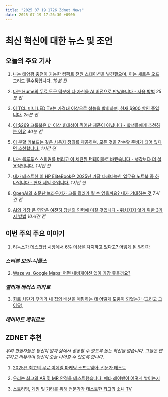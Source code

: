 ```yaml
---
title: "2025 07 19 1726 Zdnet News"
date: 2025-07-19 17:26:30 +0900
---
```


# 최신 혁신에 대한 뉴스 및 조언
## 오늘의 주요 기사

1. [나는 태양광 충전이 가능한 컴팩트 전원 스테이션을 발견했으며, 이는 새로운 오프그리드 필수품입니다.](https://www.zdnet.com/home-and-office/energy/i-found-a-compact-power-station-with-solar-charging-and-its-a-new-off-grid-essential/) *10분 전*

2. [나는 Hume의 무료 도구 덕분에 나 자신을 AI 버전으로 만났습니다 - 사용 방법](https://www.zdnet.com/article/i-spoke-with-an-ai-version-of-myself-thanks-to-humes-free-tool-how-to-try-it/) *25분 전*

3. [이 TCL 미니 LED TV는 가격대 이상으로 성능을 발휘하며, 현재 $900 할인 중입니다.](https://www.zdnet.com/home-and-office/home-entertainment/this-tcl-mini-led-tv-hits-above-its-price-point-and-its-900-off/) *25분 전*

4. [이 $269 크롬북은 더 이상 휴대성이 뛰어난 제품이 아닙니다 - 학생들에게 추천하는 이유](https://www.zdnet.com/article/this-269-chromebook-couldnt-be-more-portable-heres-why-its-my-pick-for-students/) *40분 전*

5. [이 분할 키보드는 깊은 사용자 정의를 제공하며, 모든 것을 감수할 준비가 되어 있다면 추천합니다.](https://www.zdnet.com/article/this-split-keyboard-offers-deep-customization-if-youre-willing-to-go-all-in/) *1시간 전*

6. [나는 블루투스 스피커를 버리고 이 세련된 턴테이블로 바꿨습니다 - 생각보다 더 실용적입니다.](https://www.zdnet.com/article/i-ditched-my-bluetooth-speakers-for-this-slick-turntable-and-its-more-practical-than-i-thought/) *1시간 전*

7. [내가 테스트한 이 HP EliteBook은 2025년 가장 다재다능한 업무용 노트북 중 하나입니다 - 현재 세일 중입니다.](https://www.zdnet.com/article/this-hp-elitebook-i-tested-is-one-of-the-most-versatile-work-laptops-of-2025-and-its-on-sale/) *1시간 전*

8. [OpenAI의 소문난 브라우저가 크롬 킬러가 될 수 있을까요? 내가 기대하는 것](https://www.zdnet.com/article/could-openais-rumored-browser-be-a-chrome-killer-heres-what-im-expecting/) *7시간 전*

9. [AI의 가장 큰 영향은 여전히 당신의 인력에 미칠 것입니다 - 뒤처지지 않기 위한 3가지 방법](https://www.zdnet.com/article/ais-biggest-impact-on-your-workforce-is-still-to-come-3-ways-to-avoid-getting-left-behind/) *10시간 전*

## 이번 주의 주요 이야기

1. [리눅스가 데스크탑 시장에서 6% 이상을 차지하고 있다고? 어떻게 된 일인가](https://www.zdnet.com/article/linux-has-over-6-of-the-desktop-market-yes-you-read-that-right-heres-how/) 
### *스티븐 보안-니콜스*

2. [Waze vs. Google Maps: 어떤 내비게이션 앱이 가장 좋을까요?](https://www.zdnet.com/article/waze-vs-google-maps-which-navigation-app-is-best/) 
### *엘리제 베터스 피카로*

3. [회로 차단기 찾기가 내 집의 배선을 매핑하는 데 어떻게 도움이 되었는가 (그리고 그 이유)](https://www.zdnet.com/article/how-a-circuit-breaker-finder-helped-me-map-my-homes-wiring-and-why-that-matters/) 
### *데이비드 게위르츠*

## ZDNET 추천
*우리 편집자들은 당신이 일과 삶에서 성공할 수 있도록 돕는 혁신을 믿습니다. 그들은 연구하고 리뷰하여 당신이 오늘 나아갈 수 있도록 합니다.*
1. [2025년 최고의 무료 이메일 마케팅 소프트웨어: 전문가 테스트](https://www.zdnet.com/article/best-free-email-marketing-software/) 

2. [우리는 최고의 AR 및 MR 안경을 테스트했습니다: 메타 레이밴이 어떻게 쌓이는지](https://www.zdnet.com/article/best-ar-and-mr-glasses/) 

3. [스트리밍, 게임 및 기타를 위해 전문가가 테스트한 최고의 소니 TV](https://www.zdnet.com/home-and-office/home-entertainment/best-sony-tv/)